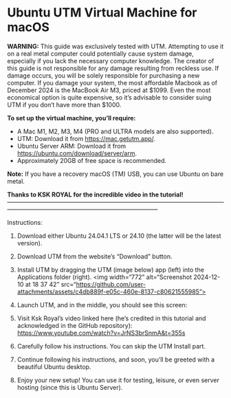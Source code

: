 # Ubuntu UTM Virtual Machine for macOS

**WARNING:** This guide was exclusively tested with UTM. Attempting to use it on a real metal computer could potentially cause system damage, especially if you lack the necessary computer knowledge. The creator of this guide is not responsible for any damage resulting from reckless use. If damage occurs, you will be solely responsible for purchasing a new computer. If you damage your system, the most affordable Macbook as of December 2024 is the MacBook Air M3, priced at $1099. Even the most economical option is quite expensive, so it’s advisable to consider suing UTM if you don’t have more than $1000.

**To set up the virtual machine, you’ll require:**

- A Mac M1, M2, M3, M4 (PRO and ULTRA models are also supported).
- UTM: Download it from https://mac.getutm.app/.
- Ubuntu Server ARM: Download it from https://ubuntu.com/download/server/arm.
- Approximately 20GB of free space is recommended.

**Note:** If you have a recovery macOS (TM) USB, you can use Ubuntu on bare metal.

**Thanks to KSK ROYAL for the incredible video in the tutorial!**
—————————————————————————————————————————————————————————————

Instructions:
1. Download either Ubuntu 24.04.1 LTS or 24.10 (the latter will be the latest version).
2. Download UTM from the website’s “Download” button.
3. Install UTM by dragging the UTM (image below) app (left) into the Applications folder (right).
<img width=“772” alt=“Screenshot 2024-12-10 at 18 37 42” src=“https://github.com/user-attachments/assets/c4db889f-e05c-460e-8137-c80621555985”>

4. Launch UTM, and in the middle, you should see this screen:
5. Visit Ksk Royal’s video linked here (he’s credited in this tutorial and acknowledged in the GitHub repository): https://www.youtube.com/watch?v=JrNS3brSnmA&t=355s
6. Carefully follow his instructions. You can skip the UTM Install part.
7. Continue following his instructions, and soon, you’ll be greeted with a beautiful Ubuntu desktop.
8. Enjoy your new setup! You can use it for testing, leisure, or even server hosting (since this is Ubuntu Server).
